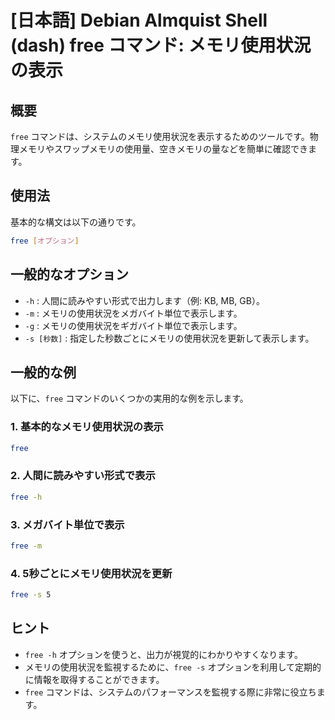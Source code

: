 # [日本語] Debian Almquist Shell (dash) free コマンド: メモリ使用状況の表示

## 概要
`free` コマンドは、システムのメモリ使用状況を表示するためのツールです。物理メモリやスワップメモリの使用量、空きメモリの量などを簡単に確認できます。

## 使用法
基本的な構文は以下の通りです。

```bash
free [オプション]
```

## 一般的なオプション
- `-h` : 人間に読みやすい形式で出力します（例: KB, MB, GB）。
- `-m` : メモリの使用状況をメガバイト単位で表示します。
- `-g` : メモリの使用状況をギガバイト単位で表示します。
- `-s [秒数]` : 指定した秒数ごとにメモリの使用状況を更新して表示します。

## 一般的な例
以下に、`free` コマンドのいくつかの実用的な例を示します。

### 1. 基本的なメモリ使用状況の表示
```bash
free
```

### 2. 人間に読みやすい形式で表示
```bash
free -h
```

### 3. メガバイト単位で表示
```bash
free -m
```

### 4. 5秒ごとにメモリ使用状況を更新
```bash
free -s 5
```

## ヒント
- `free -h` オプションを使うと、出力が視覚的にわかりやすくなります。
- メモリの使用状況を監視するために、`free -s` オプションを利用して定期的に情報を取得することができます。
- `free` コマンドは、システムのパフォーマンスを監視する際に非常に役立ちます。